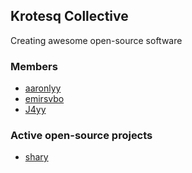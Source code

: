 ## Krotesq Collective

Creating awesome open-source software

### Members

- [aaronlyy](https://github.com/aaronlyy)
- [emirsvbo](https://github.com/emirsvbo)
- [J4yy](https://github.com/J4yyy)

### Active open-source projects

- [shary](https://github.com/krotesq/shary)

<!--

**Here are some ideas to get you started:**

🙋‍♀️ A short introduction - what is your organization all about?
🌈 Contribution guidelines - how can the community get involved?
👩‍💻 Useful resources - where can the community find your docs? Is there anything else the community should know?
🍿 Fun facts - what does your team eat for breakfast?
🧙 Remember, you can do mighty things with the power of [Markdown](https://docs.github.com/github/writing-on-github/getting-started-with-writing-and-formatting-on-github/basic-writing-and-formatting-syntax)
-->
